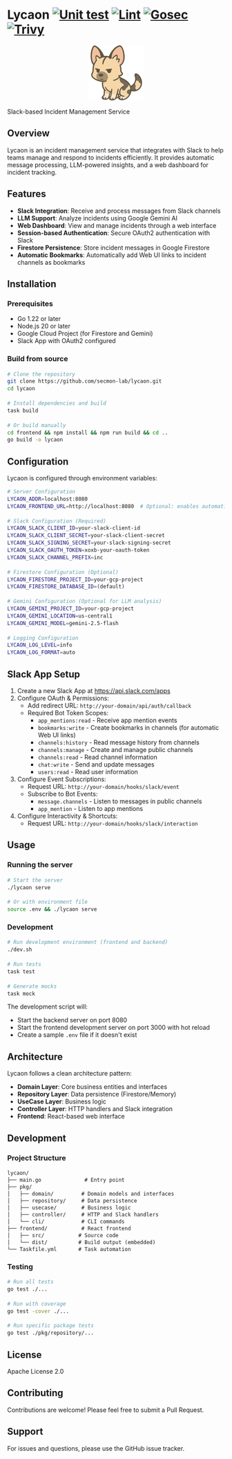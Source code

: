 # Lycaon [![Unit test](https://github.com/secmon-lab/lycaon/actions/workflows/test.yml/badge.svg)](https://github.com/secmon-lab/lycaon/actions/workflows/test.yml) [![Lint](https://github.com/secmon-lab/lycaon/actions/workflows/lint.yml/badge.svg)](https://github.com/secmon-lab/lycaon/actions/workflows/lint.yml) [![Gosec](https://github.com/secmon-lab/lycaon/actions/workflows/gosec.yml/badge.svg)](https://github.com/secmon-lab/lycaon/actions/workflows/gosec.yml) [![Trivy](https://github.com/secmon-lab/lycaon/actions/workflows/trivy.yml/badge.svg)](https://github.com/secmon-lab/lycaon/actions/workflows/trivy.yml)

<p align="center">
  <img src="./docs/images/logo_v0.png" height="128" />
</p>

Slack-based Incident Management Service

## Overview

Lycaon is an incident management service that integrates with Slack to help teams manage and respond to incidents efficiently. It provides automatic message processing, LLM-powered insights, and a web dashboard for incident tracking.

## Features

- **Slack Integration**: Receive and process messages from Slack channels
- **LLM Support**: Analyze incidents using Google Gemini AI
- **Web Dashboard**: View and manage incidents through a web interface
- **Session-based Authentication**: Secure OAuth2 authentication with Slack
- **Firestore Persistence**: Store incident messages in Google Firestore
- **Automatic Bookmarks**: Automatically add Web UI links to incident channels as bookmarks

## Installation

### Prerequisites

- Go 1.22 or later
- Node.js 20 or later
- Google Cloud Project (for Firestore and Gemini)
- Slack App with OAuth2 configured

### Build from source

```bash
# Clone the repository
git clone https://github.com/secmon-lab/lycaon.git
cd lycaon

# Install dependencies and build
task build

# Or build manually
cd frontend && npm install && npm run build && cd ..
go build -o lycaon
```

## Configuration

Lycaon is configured through environment variables:

```bash
# Server Configuration
LYCAON_ADDR=localhost:8080
LYCAON_FRONTEND_URL=http://localhost:8080  # Optional: enables automatic bookmark creation to incident Web UI

# Slack Configuration (Required)
LYCAON_SLACK_CLIENT_ID=your-slack-client-id
LYCAON_SLACK_CLIENT_SECRET=your-slack-client-secret
LYCAON_SLACK_SIGNING_SECRET=your-slack-signing-secret
LYCAON_SLACK_OAUTH_TOKEN=xoxb-your-oauth-token
LYCAON_SLACK_CHANNEL_PREFIX=inc

# Firestore Configuration (Optional)
LYCAON_FIRESTORE_PROJECT_ID=your-gcp-project
LYCAON_FIRESTORE_DATABASE_ID=(default)

# Gemini Configuration (Optional for LLM analysis)
LYCAON_GEMINI_PROJECT_ID=your-gcp-project
LYCAON_GEMINI_LOCATION=us-central1
LYCAON_GEMINI_MODEL=gemini-2.5-flash

# Logging Configuration
LYCAON_LOG_LEVEL=info
LYCAON_LOG_FORMAT=auto
```

## Slack App Setup

1. Create a new Slack App at https://api.slack.com/apps
2. Configure OAuth & Permissions:
   - Add redirect URL: `http://your-domain/api/auth/callback`
   - Required Bot Token Scopes:
     - `app_mentions:read` - Receive app mention events
     - `bookmarks:write` - Create bookmarks in channels (for automatic Web UI links)
     - `channels:history` - Read message history from channels
     - `channels:manage` - Create and manage public channels
     - `channels:read` - Read channel information
     - `chat:write` - Send and update messages
     - `users:read` - Read user information
3. Configure Event Subscriptions:
   - Request URL: `http://your-domain/hooks/slack/event`
   - Subscribe to Bot Events:
     - `message.channels` - Listen to messages in public channels
     - `app_mention` - Listen to app mentions
4. Configure Interactivity & Shortcuts:
   - Request URL: `http://your-domain/hooks/slack/interaction`

## Usage

### Running the server

```bash
# Start the server
./lycaon serve

# Or with environment file
source .env && ./lycaon serve
```

### Development

```bash
# Run development environment (frontend and backend)
./dev.sh

# Run tests
task test

# Generate mocks
task mock
```

The development script will:
- Start the backend server on port 8080
- Start the frontend development server on port 3000 with hot reload
- Create a sample `.env` file if it doesn't exist

## Architecture

Lycaon follows a clean architecture pattern:

- **Domain Layer**: Core business entities and interfaces
- **Repository Layer**: Data persistence (Firestore/Memory)
- **UseCase Layer**: Business logic
- **Controller Layer**: HTTP handlers and Slack integration
- **Frontend**: React-based web interface

## Development

### Project Structure

```
lycaon/
├── main.go              # Entry point
├── pkg/
│   ├── domain/         # Domain models and interfaces
│   ├── repository/     # Data persistence
│   ├── usecase/        # Business logic
│   ├── controller/     # HTTP and Slack handlers
│   └── cli/            # CLI commands
├── frontend/           # React frontend
│   ├── src/           # Source code
│   └── dist/          # Build output (embedded)
└── Taskfile.yml       # Task automation
```

### Testing

```bash
# Run all tests
go test ./...

# Run with coverage
go test -cover ./...

# Run specific package tests
go test ./pkg/repository/...
```

## License

Apache License 2.0

## Contributing

Contributions are welcome! Please feel free to submit a Pull Request.

## Support

For issues and questions, please use the GitHub issue tracker.
